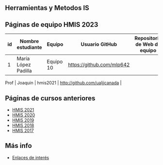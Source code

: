## Herramientas y Metodos IS

## Páginas de equipo HMIS 2023

id | Nombre estudiante  | Equipo | Usuario GitHub | Repositorio de Web de equipo 
-- | ----------------- | ----------------- | ----------------- | -----------------
1 | María López Padilla| Equipo 10 | https://github.com/mlp642 | 

Prof | Joaquin | hmis2021 | http://github.com/ualjjcanada  |


## Páginas de cursos anteriores
* [HMIS 2021](index2021.md)
* [HMIS 2020](index2020.md)
* [HMIS 2019](index2019.md)
* [HMIS 2018](index2018.md)
* [HMIS 2017](index2017.md)

## Más info
* [Enlaces de interés](enlaces.md)
